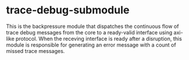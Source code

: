 # trace-debug-submodule
This is the backpressure module that dispatches the continuous flow of trace debug messages from the core to a ready-valid interface using axi-like protocol. When the receving interface is ready after a disruption, this module is responsible for generating an error message with a count of missed trace messages.
